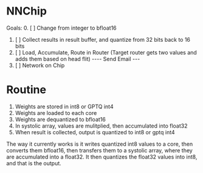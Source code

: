 # NNChip

Goals:
0. [ ] Change from integer to bfloat16
1. [ ] Collect results in result buffer, and quantize from 32 bits back to 16 bits
2. [ ] Load, Accumulate, Route in Router (Target router gets two values and adds them based on head flit)
  ---- Send Email ---
5. [ ] Network on Chip



# Routine

1. Weights are stored in int8 or GPTQ int4
2. Weights are loaded to each core
3. Weights are dequantized to bfloat16
4. In systolic array, values are mulitplied, then accumulated into float32
5. When result is collected, output is quantized to int8 or gptq int4

The way it currently works is it writes quantized int8 values to a core, then converts them bfloat16, then transfers them to a systolic array, where they are accumulated into a float32. It then quantizes the float32 values into int8, and that is the output. 

